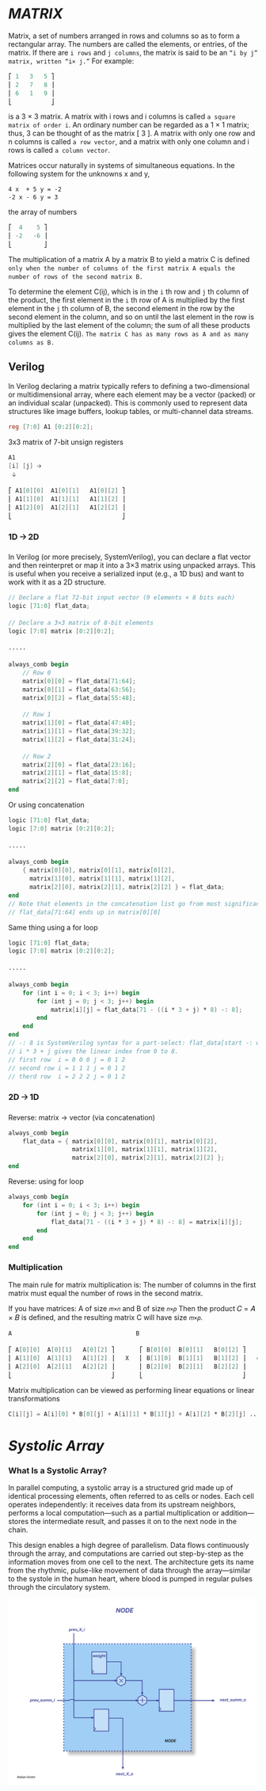 # *MATRIX*

Matrix, a set of numbers arranged in rows and columns so as to form a rectangular array. The numbers are called the elements, or entries, of the matrix.
If there are `i rows` and `j columns`, the matrix is said to be an `“i by j” matrix, written “i× j.”` For example:

```verilog
⎡ 1   3   5 ⎤ 
⎢ 2   7   8 ⎥ 
⎢ 6   1   9 ⎥ 
⎣           ⎦ 
```

is a 3 × 3 matrix. A matrix with i rows and i columns is called `a square matrix of order i`. An ordinary number can be regarded as a 1 × 1 matrix; 
thus, 3 can be thought of as the matrix [ 3 ]. A matrix with only one row and n columns is called `a row vector`, and a matrix with only one column and i rows 
is called `a column vector`.

Matrices occur naturally in systems of simultaneous equations. In the following system for the unknowns x and y,

```
4 x  + 5 y = -2
-2 x - 6 y = 3 
```

the array of numbers

```verilog
⎡  4    5 ⎤ 
⎢ -2   -6 ⎥ 
⎣         ⎦ 
```

The multiplication of a matrix A by a matrix B to yield a matrix C is defined 
`only when the number of columns of the first matrix A equals the number of rows of the second matrix B.`

To determine the element C(ij), which is in the `i` th row and `j` th column of the product, the first element in the `i` th row of A is multiplied by the first element in the `j` th column of B, the second element in the row by the second element in the column, and so on until the last element in the row is multiplied by the last element of the column; 
the sum of all these products gives the element C(ij).
`The matrix C has as many rows as A and as many columns as B.`

## Verilog

In Verilog declaring a matrix typically refers to defining a two-dimensional or multidimensional array, where each element may be a vector (packed) or an individual scalar (unpacked). This is commonly used to represent data structures like image buffers, lookup tables, or multi-channel data streams.

```verilog
reg [7:0] A1 [0:2][0:2];
```

3x3 matrix of 7-bit unsign registers

```verilog
A1 
[i] [j] 🡢
 🡣

⎡ A1[0][0]  A1[0][1]   A1[0][2] ⎤ 
⎢ A1[1][0]  A1[1][1]   A1[1][2] ⎥ 
⎢ A1[2][0]  A1[2][1]   A1[2][2] ⎥
⎣                               ⎦ 
```
### 1D 🡢 2D

In Verilog (or more precisely, SystemVerilog), you can declare a flat vector and then reinterpret or map it into a 3×3 matrix using unpacked arrays. This is useful when you receive a serialized input (e.g., a 1D bus) and want to work with it as a 2D structure.

```verilog
// Declare a flat 72-bit input vector (9 elements × 8 bits each)
logic [71:0] flat_data;

// Declare a 3×3 matrix of 8-bit elements
logic [7:0] matrix [0:2][0:2];

.....

always_comb begin
    // Row 0
    matrix[0][0] = flat_data[71:64];
    matrix[0][1] = flat_data[63:56];
    matrix[0][2] = flat_data[55:48];

    // Row 1
    matrix[1][0] = flat_data[47:40];
    matrix[1][1] = flat_data[39:32];
    matrix[1][2] = flat_data[31:24];

    // Row 2
    matrix[2][0] = flat_data[23:16];
    matrix[2][1] = flat_data[15:8];
    matrix[2][2] = flat_data[7:0];
end
```
Or using concatenation

```verilog
logic [71:0] flat_data;
logic [7:0] matrix [0:2][0:2];

.....

always_comb begin
    { matrix[0][0], matrix[0][1], matrix[0][2],
      matrix[1][0], matrix[1][1], matrix[1][2],
      matrix[2][0], matrix[2][1], matrix[2][2] } = flat_data;
end
// Note that elements in the concatenation list go from most significant bits to least significant (left to right).
// flat_data[71:64] ends up in matrix[0][0]
```
Same thing using a for loop

```verilog
logic [71:0] flat_data;
logic [7:0] matrix [0:2][0:2];

.....

always_comb begin
    for (int i = 0; i < 3; i++) begin
        for (int j = 0; j < 3; j++) begin
            matrix[i][j] = flat_data[71 - ((i * 3 + j) * 8) -: 8];
        end
    end
end
// -: 8 is SystemVerilog syntax for a part-select: flat_data[start -: width] means "take width bits starting from start, going down".
// i * 3 + j gives the linear index from 0 to 8.
// first row  i = 0 0 0 j = 0 1 2
// second row i = 1 1 1 j = 0 1 2 
// therd row  i = 2 2 2 j = 0 1 2 
```

### 2D 🡢 1D

Reverse: matrix → vector (via concatenation)

```verilog
always_comb begin
    flat_data = { matrix[0][0], matrix[0][1], matrix[0][2],
                  matrix[1][0], matrix[1][1], matrix[1][2],
                  matrix[2][0], matrix[2][1], matrix[2][2] };
end
```

Reverse: using for loop

```verilog
always_comb begin
    for (int i = 0; i < 3; i++) begin
        for (int j = 0; j < 3; j++) begin
            flat_data[71 - ((i * 3 + j) * 8) -: 8] = matrix[i][j];
        end
    end
end
```
### Multiplication

The main rule for matrix multiplication is:
The number of columns in the first matrix must equal the number of rows in the second matrix.

If you have matrices:
A of size `𝑚×𝑛` and B of size `𝑛×𝑝`
Then the product  𝐶 = 𝐴 × 𝐵 is defined, and the resulting matrix C will have size `𝑚×𝑝`.
```verilog
A                                   B                                   C

⎡ A[0][0]  A[0][1]   A[0][2] ⎤       ⎡ B[0][0]  B[0][1]   B[0][2] ⎤       ⎡ C[0][0]  C[0][1]   C[0][2] ⎤
⎢ A[1][0]  A[1][1]   A[1][2] ⎥   X   ⎢ B[1][0]  B[1][1]   B[1][2] ⎥   =   ⎢ C[1][0]  C[1][1]   C[1][2] ⎥
⎢ A[2][0]  A[2][1]   A[2][2] ⎥       ⎢ B[2][0]  B[2][1]   B[2][2] ⎥       ⎢ C[2][0]  C[2][1]   C[2][2] ⎥
⎣                            ⎦       ⎣                            ⎦       ⎣                            ⎦
```

Matrix multiplication can be viewed as performing linear equations or linear transformations

```verilog
C[i][j] = A[i][0] * B[0][j] + A[i][1] * B[1][j] + A[i][2] * B[2][j] ... + ... A[i][n-1] * B[n-1][j]
```

# *Systolic Array*

### What Is a Systolic Array?

In parallel computing, a systolic array is a structured grid made up of identical processing elements, often referred to as cells or nodes. 
Each cell operates independently: it receives data from its upstream neighbors, performs a local computation—such as a partial multiplication or addition—stores the intermediate result, and passes it on to the next node in the chain.

This design enables a high degree of parallelism. Data flows continuously through the array, and computations are carried out step-by-step as the information moves from one cell to the next. The architecture gets its name from the rhythmic, pulse-like movement of data through the array—similar to the systole in the human heart, where blood is pumped in regular pulses through the circulatory system.

![Node](NODE.jpg)

